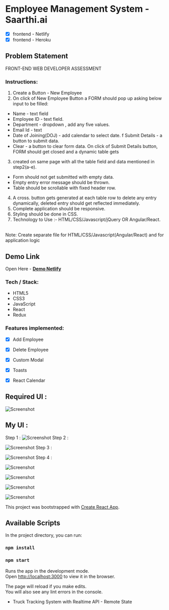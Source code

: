 
# Employee Management System - Saarthi.ai

- [x] frontend  - Netlify
- [x] frontend  - Heroku

## Problem Statement
FRONT-END WEB DEVELOPER ASSESSMENT

### Instructions:

1. Create a Button - New Employee
2. On click of New Employee Button a FORM should pop up asking below input to be filled:
*  Name - text field
*  Employee ID - text field.
*  Department - dropdown , add any five values.
*  Email Id - text
*  Date of Joining(DOJ) - add calendar to select date. f Submit Details - a button to submit data.
*  Clear - a button to clear form data.
  On click of Submit Details button, FORM should get closed and a dynamic table gets
3. created on same page with all the table field and data mentioned in step2(a-e).

*  Form should not get submitted with empty data. 
*  Empty entry error message should be thrown. 
*  Table should be scrollable with fixed header row.

4. A cross. button gets generated at each table row to delete any entry dynamically, deleted entry should get reflected immediately. 
5. Complete application should be responsive. 
6. Styling should be done in CSS.
7. Technology to Use :- HTML/CSS/Javascript/jQuery OR Angular/React.
<br/>
Note: Create separate file for HTML/CSS/Javascript(Angular/React) and for application logic

## Demo Link
Open Here  - 
[ **Demo Netlify** ](https://elegant-elion-24e194.netlify.app/)

### Tech / Stack:

 - HTML5
 - CSS3 
 - JavaScript
 - React 
 - Redux
 
### Features implemented:
- [x] Add Employee
- [x] Delete Employee
- [x] Custom Modal
- [x] Toasts
- [x] React Calendar




## Required UI : 
![Screenshot](./extra/ui.png)
<br/>

## My UI :

Step 1 :
![Screenshot](./extra/1.png)
Step 2 : 
<br/>

![Screenshot](./extra/2.png)
Step 3 : 
<br/>

![Screenshot](./extra/3.png)
Step 4 : 
<br/>

![Screenshot](./extra/4.png)
<br/>

![Screenshot](./extra/5.png)
<br/>

![Screenshot](./extra/6.png)
<br/>

![Screenshot](./extra/7.png)
<br/>



This project was bootstrapped with [Create React App](https://github.com/facebook/create-react-app).

## Available Scripts

In the project directory, you can run:

### `npm install`
### `npm start`

Runs the app in the development mode.<br />
Open [http://localhost:3000](http://localhost:3000) to view it in the browser.

The page will reload if you make edits.<br />
You will also see any lint errors in the console.
 - Truck Tracking System with Realtime API - Remote State
